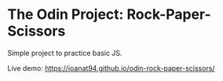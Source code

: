 # The Odin Project: Rock-Paper-Scissors

Simple project to practice basic JS.  

Live demo: https://ioanat94.github.io/odin-rock-paper-scissors/
